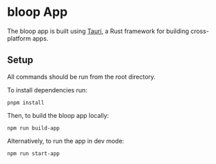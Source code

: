 # bloop App

The bloop app is built using [Tauri](https://github.com/tauri-apps/tauri), a Rust framework for building cross-platform apps.

## Setup

All commands should be run from the root directory.

To install dependencies run:
```
pnpm install
```

Then, to build the bloop app locally:
```
npm run build-app
```

Alternatively, to run the app in dev mode:
```
npm run start-app
```